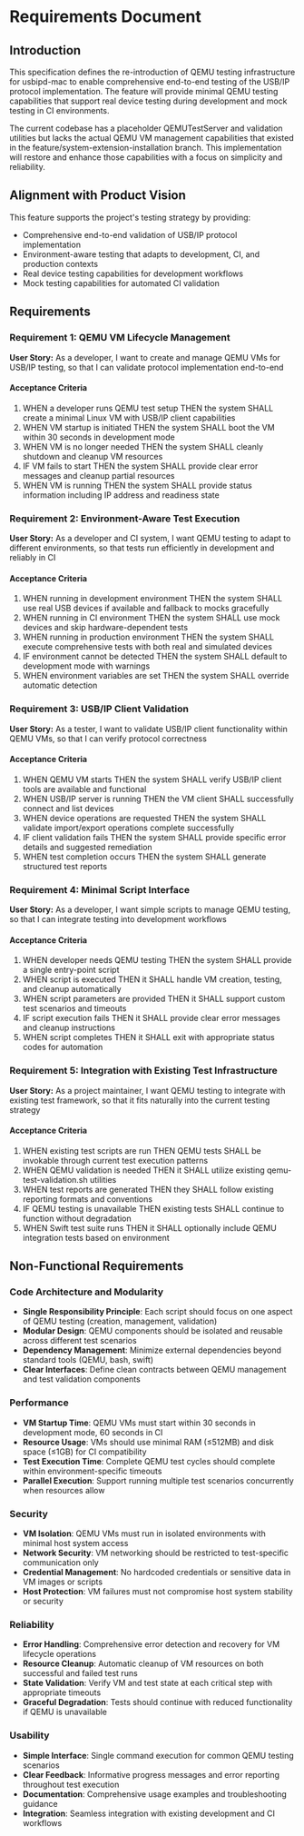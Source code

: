 # Requirements Document

## Introduction

This specification defines the re-introduction of QEMU testing infrastructure for usbipd-mac to enable comprehensive end-to-end testing of the USB/IP protocol implementation. The feature will provide minimal QEMU testing capabilities that support real device testing during development and mock testing in CI environments.

The current codebase has a placeholder QEMUTestServer and validation utilities but lacks the actual QEMU VM management capabilities that existed in the feature/system-extension-installation branch. This implementation will restore and enhance those capabilities with a focus on simplicity and reliability.

## Alignment with Product Vision

This feature supports the project's testing strategy by providing:
- Comprehensive end-to-end validation of USB/IP protocol implementation
- Environment-aware testing that adapts to development, CI, and production contexts
- Real device testing capabilities for development workflows
- Mock testing capabilities for automated CI validation

## Requirements

### Requirement 1: QEMU VM Lifecycle Management

**User Story:** As a developer, I want to create and manage QEMU VMs for USB/IP testing, so that I can validate protocol implementation end-to-end

#### Acceptance Criteria

1. WHEN a developer runs QEMU test setup THEN the system SHALL create a minimal Linux VM with USB/IP client capabilities
2. WHEN VM startup is initiated THEN the system SHALL boot the VM within 30 seconds in development mode
3. WHEN VM is no longer needed THEN the system SHALL cleanly shutdown and cleanup VM resources
4. IF VM fails to start THEN the system SHALL provide clear error messages and cleanup partial resources
5. WHEN VM is running THEN the system SHALL provide status information including IP address and readiness state

### Requirement 2: Environment-Aware Test Execution

**User Story:** As a developer and CI system, I want QEMU testing to adapt to different environments, so that tests run efficiently in development and reliably in CI

#### Acceptance Criteria

1. WHEN running in development environment THEN the system SHALL use real USB devices if available and fallback to mocks gracefully
2. WHEN running in CI environment THEN the system SHALL use mock devices and skip hardware-dependent tests
3. WHEN running in production environment THEN the system SHALL execute comprehensive tests with both real and simulated devices
4. IF environment cannot be detected THEN the system SHALL default to development mode with warnings
5. WHEN environment variables are set THEN the system SHALL override automatic detection

### Requirement 3: USB/IP Client Validation

**User Story:** As a tester, I want to validate USB/IP client functionality within QEMU VMs, so that I can verify protocol correctness

#### Acceptance Criteria

1. WHEN QEMU VM starts THEN the system SHALL verify USB/IP client tools are available and functional
2. WHEN USB/IP server is running THEN the VM client SHALL successfully connect and list devices
3. WHEN device operations are requested THEN the system SHALL validate import/export operations complete successfully
4. IF client validation fails THEN the system SHALL provide specific error details and suggested remediation
5. WHEN test completion occurs THEN the system SHALL generate structured test reports

### Requirement 4: Minimal Script Interface

**User Story:** As a developer, I want simple scripts to manage QEMU testing, so that I can integrate testing into development workflows

#### Acceptance Criteria

1. WHEN developer needs QEMU testing THEN the system SHALL provide a single entry-point script
2. WHEN script is executed THEN it SHALL handle VM creation, testing, and cleanup automatically
3. WHEN script parameters are provided THEN it SHALL support custom test scenarios and timeouts
4. IF script execution fails THEN it SHALL provide clear error messages and cleanup instructions
5. WHEN script completes THEN it SHALL exit with appropriate status codes for automation

### Requirement 5: Integration with Existing Test Infrastructure

**User Story:** As a project maintainer, I want QEMU testing to integrate with existing test framework, so that it fits naturally into the current testing strategy

#### Acceptance Criteria

1. WHEN existing test scripts are run THEN QEMU tests SHALL be invokable through current test execution patterns
2. WHEN QEMU validation is needed THEN it SHALL utilize existing qemu-test-validation.sh utilities
3. WHEN test reports are generated THEN they SHALL follow existing reporting formats and conventions
4. IF QEMU testing is unavailable THEN existing tests SHALL continue to function without degradation
5. WHEN Swift test suite runs THEN it SHALL optionally include QEMU integration tests based on environment

## Non-Functional Requirements

### Code Architecture and Modularity
- **Single Responsibility Principle**: Each script should focus on one aspect of QEMU testing (creation, management, validation)
- **Modular Design**: QEMU components should be isolated and reusable across different test scenarios
- **Dependency Management**: Minimize external dependencies beyond standard tools (QEMU, bash, swift)
- **Clear Interfaces**: Define clean contracts between QEMU management and test validation components

### Performance
- **VM Startup Time**: QEMU VMs must start within 30 seconds in development mode, 60 seconds in CI
- **Resource Usage**: VMs should use minimal RAM (≤512MB) and disk space (≤1GB) for CI compatibility
- **Test Execution Time**: Complete QEMU test cycles should complete within environment-specific timeouts
- **Parallel Execution**: Support running multiple test scenarios concurrently when resources allow

### Security
- **VM Isolation**: QEMU VMs must run in isolated environments with minimal host system access
- **Network Security**: VM networking should be restricted to test-specific communication only
- **Credential Management**: No hardcoded credentials or sensitive data in VM images or scripts
- **Host Protection**: VM failures must not compromise host system stability or security

### Reliability
- **Error Handling**: Comprehensive error detection and recovery for VM lifecycle operations
- **Resource Cleanup**: Automatic cleanup of VM resources on both successful and failed test runs
- **State Validation**: Verify VM and test state at each critical step with appropriate timeouts
- **Graceful Degradation**: Tests should continue with reduced functionality if QEMU is unavailable

### Usability
- **Simple Interface**: Single command execution for common QEMU testing scenarios
- **Clear Feedback**: Informative progress messages and error reporting throughout test execution
- **Documentation**: Comprehensive usage examples and troubleshooting guidance
- **Integration**: Seamless integration with existing development and CI workflows